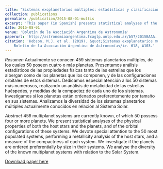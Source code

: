 ```yaml
---
title: "Sistemas exoplanetarios múltiples: estadísticas y clasificación"
collection: publications
permalink: /publication/2015-08-01-multis
excerpt: 'This paper (in Spanish) presents statistical analyses of the physical properties of both the host stars and the planets of multiplanetary systems.'
date: 2015-08-01
venue: 'Boletín de la Asociación Argentina de Astronomía'
paperurl: 'http://astronomiaargentina.fcaglp.unlp.edu.ar/b57/2015BAAA...57...260H.pdf'
citation: 'Hobson, M.J. et al. (2019). &quot;Sistemas exoplanetarios múltiples: estadísticas y clasificación&quot; <i>
    Boletín de la Asociación Argentina de Astronomía</i>. 618, A103.'
---
```

*Resumen* Actualmente se conocen 459 sistemas planetarios múltiples, de los cuales 50 poseen cuatro o más planetas. Presentamos análisis estadísticos de las propiedades físicas tanto de las estrellas que los albergan como de los planetas que los componen, y de las configuraciones orbitales de estos sistemas. Dedicamos especial atención a los 50 sistemas más numerosos, realizando un análisis de metalicidad de las estrellas huéspedes, y medidas de la compactez de cada uno de los sistemas. Investigamos si los planetas están ordenados preferentemente por tamaño en sus sistemas. Analizamos la diversidad de los sistemas planetarios múltiples actualmente conocidos en relación al Sistema Solar.

*Abstract* 459 multiplanet systems are currently known, of which 50 possess four or more planets. We present statistical analyses of the physical properties of both the host stars and the planets, and of the orbital configurations of these systems. We devote special attention to the 50 most populated systems, performing a metallicity analysis of the host stars, and a measure of the compactness of each system. We investigate if the planets are ordered preferentially by size in their systems. We analyse the diversity of the known multiplanet systems with relation to the Solar System.


[Download paper here](http://astronomiaargentina.fcaglp.unlp.edu.ar/b57/2015BAAA...57...260H.pdf)

